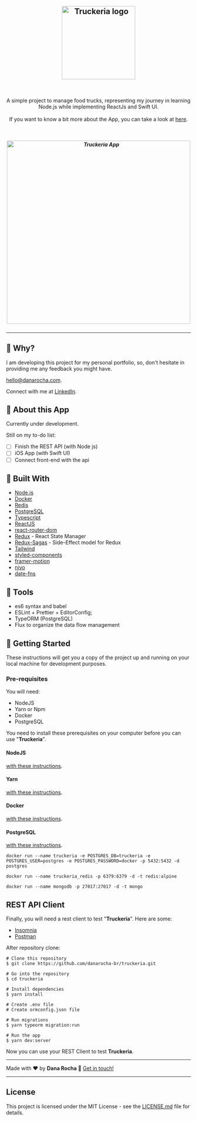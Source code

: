 <h2 align="center">
<img alt="Truckeria logo" src="https://res.cloudinary.com/danarocha/image/upload/v1600760677/github/truckeria-logo_xxafxi.png"  width="200px"/>
<br />

</h2>
<br />
<p align="center" >
   A simple project to manage food trucks, representing my journey in learning Node.js while implementing ReactJs and Swift UI.
   <br />
   <br />
   If you want to know a bit more about the App, you can take a look at <a href="http://www.danarocha.com/portfolio/truckeria">here</a>.

</p>

<br />
<h5 align="center">
  <img alt="Truckeria App" src="https://res.cloudinary.com/danarocha/image/upload/v1600760857/github/truckeria-app_pp8vne.png" width="500px" />
</h5>

---

## :green_heart: Why?

I am developing this project for my personal portfolio, so, don't hesitate in providing me any feedback you might have.

[hello@danarocha.com](mailto:hello@danarocha.com).

Connect with me at [LinkedIn](https://www.linkedin.com/in/danarocha/).

## :bookmark: About this App

Currently under development.

Still on my to-do list:

- [ ] Finish the REST API (with Node js)
- [ ] iOS App (with Swift UI)
- [ ] Connect front-end with the api

## :rocket: Built With

- [Node.js](https://nodejs.org/en/)
- [Docker](https://www.docker.com/)
- [Redis](https://redis.io/)
- [PostgreSQL](https://www.postgresql.org/)
- [Typescript](http://typescriptlang.org/)
- [ReactJS](https://reactjs.org/)
- [react-router-dom](https://github.com/ReactTraining/react-router)
- [Redux](https://redux.js.org/) - React State Manager
- [Redux-Sagas](https://redux-saga.js.org/) - Side-Effect model for Redux
- [Tailwind](https://tailwindcss.com/)
- [styled-components](https://styled-components.com/)
- [framer-motion](https://www.framer.com/motion/)
- [nivo](https://nivo.rocks)
- [date-fns](https://date-fns.org/)

## :wrench: Tools

<ul>
  <li>es6 syntax and babel</li>
  <li>ESLint + Prettier + EditorConfig;</li>
  <li>TypeORM (PostgreSQL)</li>
  <li>Flux to organize the data flow management</li>
</ul>

## :tada: Getting Started

These instructions will get you a copy of the project up and running on your local machine for development purposes.

<h3>Pre-requisites</h3>

You will need:

- NodeJS
- Yarn or Npm
- Docker
- PostgreSQL

You need to install these prerequisites on your computer before you can use "**Truckeria**".

<h4>NodeJS</h4> <a href="https://nodejs.org/en/download/package-manager/" target="_blank">with these instructions</a>.

<h4>Yarn</h4> <a href="https://yarnpkg.com/en/docs/getting-started" target="_blank">with these instructions</a>.

<h4>Docker</h4> <a href="https://www.docker.com/get-started" target="_blank">with these instructions</a>.

<h4>PostgreSQL</h4> <a href="https://hub.docker.com/_/postgres" target="_blank">with these instructions</a>.




```
docker run --name truckeria -e POSTGRES_DB=truckeria -e POSTGRES_USER=postgres -e POSTGRES_PASSWORD=docker -p 5432:5432 -d postgres
```

```
docker run --name truckeria_redis -p 6379:6379 -d -t redis:alpine
```

```
docker run --name mongodb -p 27017:27017 -d -t mongo
```

## REST API Client

Finally, you will need a rest client to test "**Truckeria**". Here are some:

<ul>
  <li><a href="https://insomnia.rest/" target="_blank">Insomnia</a></li>
  <li><a href="https://www.getpostman.com/" target="_blank">Postman</a></li>
</ul>

After repository clone:

```
# Clone this repository
$ git clone https://github.com/danarocha-br/truckeria.git

# Go into the repository
$ cd truckeria

# Install dependencies
$ yarn install

# Create .env file
# Create ormconfig.json file

# Run migrations
$ yarn typeorm migration:run

# Run the app
$ yarn dev:server
```


Now you can use your REST Client to test **Truckeria**.

---

Made with ♥ by **Dana Rocha** :wave: [Get in touch!](https://www.linkedin.com/in/danarocha/)

---

## License

This project is licensed under the MIT License - see the <a href="" target="_blank">LICENSE.md</a> file for details.
